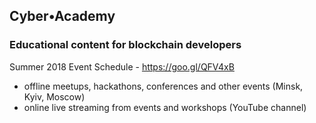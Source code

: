 ## Cyber•Academy
### Educational content for blockchain developers

Summer 2018 Event Schedule - https://goo.gl/QFV4xB

* offline meetups, hackathons, conferences and other events (Minsk, Kyiv, Moscow)
* online live streaming from events and workshops (YouTube channel)
